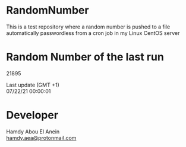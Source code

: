 # RandomNumber    
This is a test repository where a random number is pushed to a file automatically passwordless from a cron job in my Linux CentOS server    
# Random Number of the last run   
21895
      
Last update (GMT +1)    
07/22/21 00:00:01
# Developer    
Hamdy Abou El Anein   
hamdy.aea@protonmail.com
